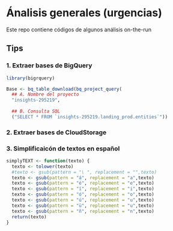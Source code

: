 # Ánalisis generales (urgencias)
Este repo contiene códigos de algunos análisis on-the-run


## Tips
### 1. Extraer bases de BigQuery

```r
library(bigrquery)

Base <- bq_table_download(bq_project_query(
  ## A. Nombre del proyecto
  "insights-295219",
  
  ## B. Consulta SQL
  ("SELECT * FROM `insights-295219.landing_prod.entities`")) 

```
### 2. Extraer bases de CloudStorage



### 3. Simplificaicón de textos en español

```r
simplyTEXT <- function(texto) {
  texto <- tolower(texto)
  #texto <- gsub(pattern = "\ ", replacement = "",texto)
  texto <- gsub(pattern = "á", replacement = "a",texto)
  texto <- gsub(pattern = "é", replacement = "e",texto)
  texto <- gsub(pattern = "í", replacement = "i",texto)
  texto <- gsub(pattern = "ó", replacement = "o",texto)
  texto <- gsub(pattern = "ú", replacement = "u",texto)
  texto <- gsub(pattern = "ü", replacement = "u",texto)
  texto <- gsub(pattern = "ñ", replacement = "n",texto)
  return(texto)
}

```
